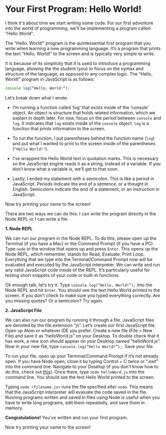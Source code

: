 # Your First Program: Hello World!

I think it's about time we start writing some code. For our first adventure into the world of programming, we'll be implementing a program called "Hello World".

The “Hello, World!” program is the quintessential first program that you write when learning a new programming language. It’s a program that prints the text “Hello, World!” to the screen and is typically very simple to write.

It is because of its simplicity that it is used to introduce a programming language, allowing the the student (you) to focus on the syntax and structure of the language, as opposed to any complex logic. The “Hello, World!” program in JavaScript is as follows:

```js
console.log(“Hello, World!”);
```

Let’s break down what I wrote:

- I’m running a function called ‘log’ that exists inside of the ‘console’ object. An object is structure that holds related information, which we explain in depth later. For now, focus on the period between `console` and `log`. It indicates that `log` exists inside of the `console` object. `log` is a function that prints information to the screen.
- To run the function, I put parentheses behind the function name (`log`) and put what I wanted to print to the screen inside of the parentheses (`"Hello World!"`).

- I’ve wrapped the Hello World text in quotation marks. This is necessary so the JavaScript engine reads it as a string, instead of a variable. If you don’t know what a variable is, we’ll get to that soon.
- Lastly, I ended my statement with a semicolon. This is like a period in JavaScript. Periods indicate the end of a sentence, or a thought in English. Semicolons indicate the end of a statement, or an instruction in JavaScript.

Now try printing your name to the screen!

There are two ways we can do this. I can write the program directly in the Node REPL or I can write a file.

**1. Node REPL**

We can run our program in the Node REPL. To do this, please open up the Terminal (if you have a Mac) or the Command Prompt (if you have a PC). Type `node` in the window that opens up and press `Enter`. This opens up the Node REPL, which remember, stands for Read, Evaluate, Print Loop. Everything that we type into the Terminal/Command Prompt now will be evaluated and executed by the JavaScript interpreter. We can write and run any valid JavaScript code inside of the REPL. It’s particularly useful for testing short snippets of your code or built-in functions.

Ok enough talk, let’s try it. Type `console.log(“Hello, World!”);` into the Node REPL and hit `Enter`. You should see the text Hello World printed to the screen. If you don’t check to make sure you typed everything correctly. Are you missing quotes? Or a semicolon? Try again.

**2. JavaScript File**

We can also run our program by running it through a file. JavaScript files are denoted by the file extension “js”. Let’s create our first JavaScript file. Open up Atom or whatever IDE you prefer. Create a new file (File > New File) and save it as “helloWorld.js” on your Desktop. To double check that it has work, a new icon should appear on your Desktop named “helloWord.js”. Now in your new file, type `console.log(“Hello World!”);`. Save your file.

To run your file, open up your Terminal/Command Prompt if it’s not already open. If you have Node open, close it by typing Control + C twice or ".exit" into the command line. Navigate to your Desktop (if you don’t know how to do this, check out [this][navigating_directories]). Once there, type `node helloWord.js` into the command line. You should see the text Hello World printed to the screen.

Typing `node <filename.js>` runs the file specified after `node`. This means that the JavaScript interpreter will evaluate the code saved in the file. Running programs written and saved in files using Node is useful when you have to write long programs, edit them repeatedly, and save them in memory.

**Congratulations!** You’ve written and run your first program.

Now try printing your name to the screen!


[navigating_directories]:./notes/navigating_directories.md
